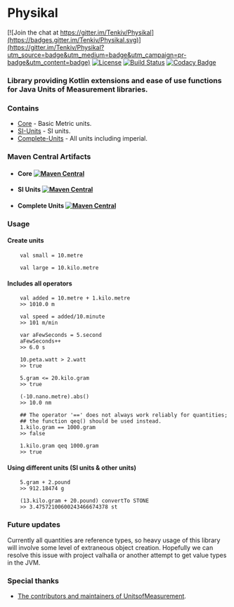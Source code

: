 # Physikal

[![Join the chat at https://gitter.im/Tenkiv/Physikal](https://badges.gitter.im/Tenkiv/Physikal.svg)](https://gitter.im/Tenkiv/Physikal?utm_source=badge&utm_medium=badge&utm_campaign=pr-badge&utm_content=badge)
[![License](http://img.shields.io/badge/license-BSD3-blue.svg)](http://opensource.org/licenses/BSD-3-Clause) [![Build Status](https://travis-ci.org/Tenkiv/Physikal.svg?branch=master)](https://travis-ci.org/Tenkiv/Physikal) [![Codacy Badge](https://api.codacy.com/project/badge/Grade/71d5b2f4e1f746c3bfb6c5ab6b1376b3)](https://www.codacy.com/app/Tenkiv/Physikal?utm_source=github.com&amp;utm_medium=referral&amp;utm_content=Tenkiv/Physikal&amp;utm_campaign=Badge_Grade)
### Library providing Kotlin extensions and ease of use functions for Java Units of Measurement libraries. 


### Contains 
- [Core](core) - Basic Metric units. 
- [SI-Units](si-units) - SI units.
- [Complete-Units](additional-units) - All units including imperial.


### Maven Central Artifacts
- #### Core [![Maven Central](https://maven-badges.herokuapp.com/maven-central/org.tenkiv.physikal/core/badge.svg)](https://maven-badges.herokuapp.com/maven-central/org.tenkiv.physikal/core)

- #### SI Units [![Maven Central](https://maven-badges.herokuapp.com/maven-central/org.tenkiv.physikal/si-units/badge.svg)](https://maven-badges.herokuapp.com/maven-central/org.tenkiv.physikal/si-units)

- #### Complete Units [![Maven Central](https://maven-badges.herokuapp.com/maven-central/org.tenkiv.physikal/complete-units/badge.svg)](https://maven-badges.herokuapp.com/maven-central/org.tenkiv.physikal/complete-units)

### Usage
#### Create units
        val small = 10.metre
        
        val large = 10.kilo.metre
        
#### Includes all operators
        val added = 10.metre + 1.kilo.metre
        >> 1010.0 m
        
        val speed = added/10.minute 
        >> 101 m/min
        
        var aFewSeconds = 5.second
        aFewSeconds++
        >> 6.0 s
        
        10.peta.watt > 2.watt
        >> true
        
        5.gram <= 20.kilo.gram
        >> true
        
        (-10.nano.metre).abs()
        >> 10.0 nm
        
        ## The operator '==' does not always work reliably for quantities;
        ## the function qeq() should be used instead.
        1.kilo.gram == 1000.gram
        >> false
        
        1.kilo.gram qeq 1000.gram
        >> true
        

#### Using different units (SI units & other units)
        5.gram + 2.pound
        >> 912.18474 g
        
        (13.kilo.gram + 20.pound) convertTo STONE
        >> 3.47572100600243466674378 st
        
### Future updates
Currently all quantities are reference types, so heavy usage of this library will involve some level of extraneous object
creation. Hopefully we can resolve this issue with project valhalla or another attempt to get value
types in the JVM.
        
### Special thanks
- [The contributors and maintainers of UnitsofMeasurement](https://github.com/unitsofmeasurement).
